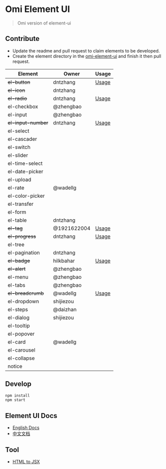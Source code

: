 # Omi Element UI

> Omi version of element-ui

## Contribute

* Update the readme and pull request to claim elements to be developed.
* Create the element directory in the [omi-element-ui](https://github.com/Tencent/omi/tree/master/packages/omi-element-ui/src/omi-element-ui) and finish it then pull request.

| Element | Owner  |Usage  |
| ------ | ------  |------  |
| ~~el-button~~ |   dntzhang    |[Usage](https://github.com/Tencent/omi/blob/master/packages/omi-element-ui/src/elements/button/index.js#L19-L118) |
| ~~el-icon~~ |   dntzhang    | |
|  ~~el-radio~~|  dntzhang    | [Usage](https://github.com/Tencent/omi/blob/master/packages/omi-element-ui/src/elements/radio/index.js#L19-L34)|
|  el-checkbox|   @zhengbao   | |
|  el-input|  @zhengbao   | |
|  ~~el-input-number~~|   dntzhang    | [Usage](https://github.com/Tencent/omi/blob/master/packages/omi-element-ui/src/elements/input-number/index.js#L18-L22) |
|  el-select|       |
|  el-cascader|       |
|  el-switch|       |
|  el-slider|       |
|  el-time-select|      |
|  el-date-picker|      |
|  el-upload|       |
|  el-rate|   @wadellg    |
|  el-color-picker|       |
|  el-transfer|       |
|  el-form|       |
|  el-table|  dntzhang    |
|  ~~el-tag~~|  @1921622004   |  [Usage](https://github.com/Tencent/omi/blob/master/packages/omi-element-ui/src/elements/tag/index.js)|
|  ~~el-progress~~| dntzhang      |[Usage](https://github.com/Tencent/omi/blob/master/packages/omi-element-ui/src/elements/progress/index.js#L18-L42)|
|  el-tree|       |
|  el-pagination| dntzhang      |
|  ~~el-badge~~|  hilkbahar    |[Usage](https://github.com/Tencent/omi/blob/master/packages/omi-element-ui/src/elements/badge/index.js)|
|  ~~el-alert~~|  @zhengbao   |
|  el-menu|   @zhengbao   |
|  el-tabs|   @zhengbao   |
|  ~~el-breadcrumb~~|     @wadellg  | [Usage](https://github.com/Tencent/omi/blob/master/packages/omi-element-ui/src/elements/breadcrumb/index.js)|
|  el-dropdown|    shijiezou   |
|  el-steps|  @daizhan    |
|  el-dialog|  shijiezou     |
|  el-tooltip|      |
|  el-popover|      |
|  el-card|   @wadellg    |
|  el-carousel|       |
|  el-collapse|       |
|  notice|      |   |

## Develop

``` bash
npm install
npm start
```

## Element UI Docs

* [English Docs](http://element-cn.eleme.io/#/en-US/component/)
* [中文文档](https://element.eleme.io/#/zh-CN/component/)

## Tool

* [HTML to JSX](https://magic.reactjs.net/htmltojsx.htm)
